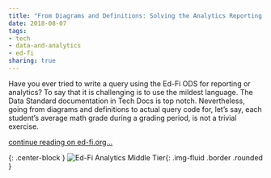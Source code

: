 ```yaml
---
title: "From Diagrams and Definitions: Solving the Analytics Reporting Gap"
date: 2018-08-07
tags:
- tech
- data-and-analytics
- ed-fi
sharing: true
---
```


Have you ever tried to write a query using the Ed-Fi ODS for reporting or
analytics? To say that it is challenging is to use the mildest language. The
Data Standard documentation in Tech Docs is top notch. Nevertheless, going from
diagrams and definitions to actual query code for, let’s say, each student’s
average math grade during a grading period, is not a trivial exercise.

[continue reading on
ed-fi.org...](https://www.ed-fi.org/blog/2018/08/diagrams-definitions-solving-analytics-reporting-gap/)

{: .center-block }
![Ed-Fi Analytics Middle Tier](https://www.ed-fi.org/assets/2018/08/Analytics-Middle-Tier.png){: .img-fluid .border .rounded }
